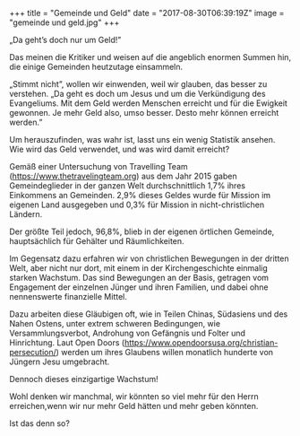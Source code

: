 +++
title = "Gemeinde und Geld"
date = "2017-08-30T06:39:19Z"
image = "gemeinde und geld.jpg"
+++

„Da geht’s doch nur um Geld!”

Das meinen die Kritiker und weisen auf die angeblich enormen Summen hin, die einige Gemeinden heutzutage einsammeln.

„Stimmt nicht”, wollen wir einwenden, weil wir glauben, das besser zu verstehen. „Da geht es doch um Jesus und um die Verkündigung des Evangeliums. Mit dem Geld werden Menschen erreicht und für die Ewigkeit gewonnen. Je mehr Geld also, umso besser. Desto mehr können erreicht werden.”

Um herauszufinden, was wahr ist, lasst uns ein wenig Statistik ansehen. Wie wird das Geld verwendet, und was wird damit erreicht?

Gemäß einer Untersuchung von Travelling Team (https://www.thetravelingteam.org) aus dem Jahr 2015 gaben Gemeindeglieder in der ganzen Welt durchschnittlich 1,7% ihres Einkommens an Gemeinden. 2,9% dieses Geldes wurde für Mission im eigenen Land ausgegeben und 0,3% für Mission in nicht-christlichen Ländern.

Der größte Teil jedoch, 96,8%, blieb in der eigenen örtlichen Gemeinde, hauptsächlich für Gehälter und Räumlichkeiten.

Im Gegensatz dazu erfahren wir von christlichen Bewegungen in der dritten Welt, aber nicht nur dort, mit einem in der Kirchengeschichte einmalig starken Wachstum. Das sind Bewegungen an der Basis, getragen vom Engagement der einzelnen Jünger und ihren Familien, und dabei ohne nennenswerte finanzielle Mittel. 

Dazu arbeiten diese Gläubigen oft, wie in Teilen Chinas, Südasiens und des Nahen Ostens, unter extrem schweren Bedingungen, wie Versammlungsverbot, Androhung von Gefängnis und Folter und Hinrichtung. Laut Open Doors (https://www.opendoorsusa.org/christian-persecution/) werden um ihres Glaubens willen monatlich hunderte von Jüngern Jesu umgebracht.

Dennoch dieses einzigartige Wachstum!

Wohl denken wir manchmal, wir könnten so viel mehr für den Herrn erreichen,wenn wir nur mehr Geld hätten und mehr geben könnten. 

Ist das denn so?





